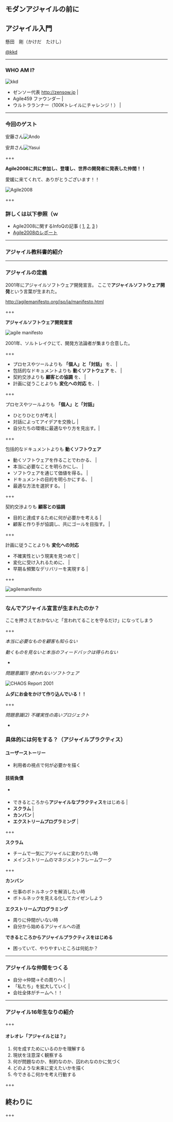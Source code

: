 ## モダンアジャイルの前に
## アジャイル入門

懸田　剛（かけだ　たけし）

[@kkd](https://twitter.com/kkd)

---
### WHO AM I?

![kkd](https://u214375.dl.dropboxusercontent.com/u/214375/images/profile2017.jpg)

- ゼンソー代表 http://zensow.jp |
- Agile459 ファウンダー |
- ウルトラランナー（100Kトレイルにチャレンジ！） |

---
### 今回のゲスト

安藤さん![Ando](https://c.s-microsoft.com/ja-jp/CMSImages/img_do01_01.png?version=33c7a70c-01ad-61ed-2d42-a1a0816b266b)

安井さん![Yasui](http://xpjug.com/wp-content/uploads/2015/09/yattom8.png)

+++

**Agile2008に共に参加し、登壇し、世界の開発者に発表した仲間！！**

愛媛に来てくれて、ありがとうございます！！

![Agile2008](https://u214375.dl.dropboxusercontent.com/u/214375/images/agile2008_photo.png)

+++

### 詳しくは以下参照（ｗ ###

* Agile2008に関するInfoQの記事 ( [1](https://www.infoq.com/jp/articles/agile2008_teamgoyattom_1), [2](
https://www.infoq.com/jp/articles/agile2008_teamgoyattom_2), [3](https://www.infoq.com/jp/articles/agile2008_teamgoyattom_3) )
* [Agile2008のレポート](https://www.slideshare.net/kkd/xp2008-agile20082-presentation)

---

### アジャイル教科書的紹介

---

### アジャイルの定義

2001年にアジャイルソフトウェア開発宣言。
ここで**アジャイルソフトウェア開発**という言葉が生まれた。

 http://agilemanifesto.org/iso/ja/manifesto.html

+++

**アジャイルソフトウェア開発宣言**

![agile manifesto](https://image.slidesharecdn.com/briefhistoryofagilemovement-160227022652/95/5-8-638.jpg?cb=1456548455)

2001年、ソルトレイクにて、開発方法論者が集まり合意した。

+++

- プロセスやツールよりも **「個人」と「対話」** を、 |
- 包括的なドキュメントよりも **動くソフトウェア** を、 |
- 契約交渉よりも **顧客との協調** を、 |
- 計画に従うことよりも **変化への対応** を、 |

+++

プロセスやツールよりも **「個人」と「対話」**

- ひとりひとりが考え |
- 対話によってアイデアを交換し |
- 自分たちの環境に最適なやり方を見出す。|

+++

包括的なドキュメントよりも **動くソフトウェア**

- 動くソフトウェアを作ることでわかる、 |
- 本当に必要なことを明らかにし、 |
- ソフトウェアを通じて価値を得る。 |
- ドキュメントの目的を明らかにする、 |
- 最適な方法を選択する。 |

+++

契約交渉よりも **顧客との協調**

- 目的と達成するために何が必要かを考える |
- 顧客と作り手が協調し、共にゴールを目指す。 |

+++

計画に従うことよりも **変化への対応**

- 不確実性という現実を見つめて |
- 変化に受け入れるために、 |
- 早期＆頻繁なデリバリーを実現する |

+++



![agilemanifesto](https://u214375.dl.dropboxusercontent.com/u/214375/images/agilemanifesto_bigpicture.png)

---

### なんでアジャイル宣言が生まれたのか？

ここを押さえておかないと「言われてることを守るだけ」になってしまう

+++

*本当に必要なものを顧客も知らない*

*動くものを見ないと本当のフィードバックは得られない*

*

*問題意識(1) 使われないソフトウェア*

![CHAOS Report 2001](https://agileexecutive.files.wordpress.com/2009/01/the-standish-group-2002-report.png?w=466&h=387)

**ムダにお金をかけて作り込んでいる！！**

+++

*問題意識(2) 不確実性の高いプロジェクト*



*

### 具体的には何をする？（アジャイルプラクティス）

#### ユーザーストーリー

* 利用者の視点で何が必要かを描く

#### 技術負債

*

####


* できるところから**アジャイルなプラクティス**をはじめる |
* **スクラム** |
* **カンバン** |
* **エクストリームプログラミング** |

+++

**スクラム**

* チームで一気にアジャイルに変わりたい時
* メインストリームのマネジメントフレームワーク

+++

**カンバン**

* 仕事のボトルネックを解消したい時
* ボトルネックを見える化してカイゼンしよう

**エクストリームプログラミング**

* 周りに仲間がいない時
* 自分から始めるアジャイルへの道

**できるところからアジャイルプラクティスをはじめる**

* 困っていて、やりやすいところは何処か？

---

### アジャイルな仲間をつくる

* 自分→仲間→その周りへ |
* 「私たち」を拡大していく |
* 会社全体がチームへ！！

---

### アジャイル16年生なりの紹介

+++

#### オレオレ「アジャイルとは？」

1. 何を成すためにいるのかを理解する
2. 現状を注意深く観察する
3. 何が問題なのか、制約なのか、囚われなのかに気づく
4. どのような未来に変えたいかを描く
5. 今できるこ何かを考え行動する

+++



## 終わりに
+++
